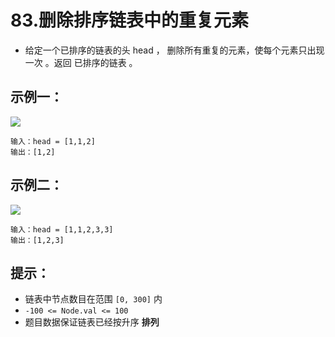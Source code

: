 # 83.删除排序链表中的重复元素

- 给定一个已排序的链表的头 head ， 删除所有重复的元素，使每个元素只出现一次 。返回 已排序的链表 。

## 示例一：

![](https://assets.leetcode.com/uploads/2021/01/04/list1.jpg)

```
输入：head = [1,1,2]
输出：[1,2]
```
## 示例二：

![](https://assets.leetcode.com/uploads/2021/01/04/list2.jpg)

```
输入：head = [1,1,2,3,3]
输出：[1,2,3]
```

## 提示：
- 链表中节点数目在范围 `[0, 300]` 内
- `-100 <= Node.val <= 100` 
- 题目数据保证链表已经按升序 **排列**